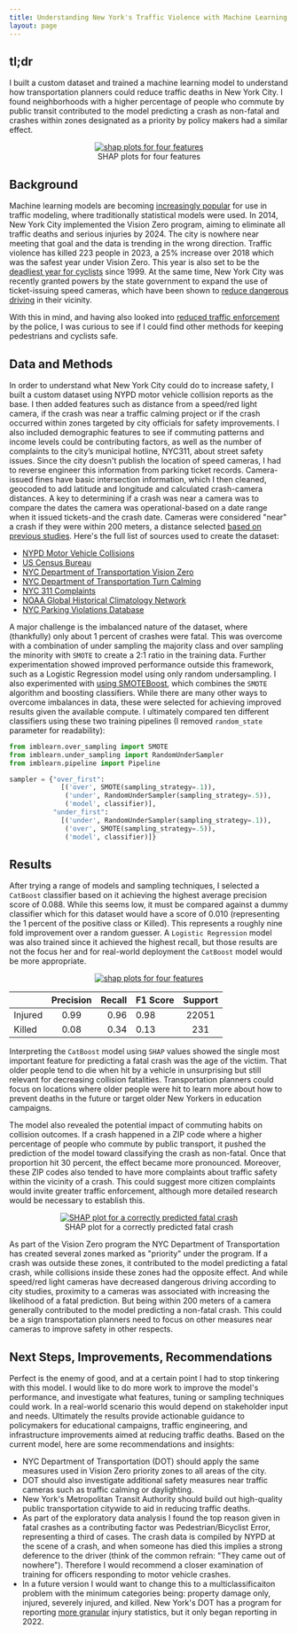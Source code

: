 ```yaml
---
title: Understanding New York's Traffic Violence with Machine Learning
layout: page
---
```

## tl;dr
I built a custom dataset and trained a machine learning model to understand how transportation planners could reduce traffic deaths in New York City. I found neighborhoods with a higher percentage of people who commute by public transit contributed to the model predicting a crash as non-fatal and crashes within zones designated as a priority by policy makers had a similar effect.
<figure style="text-align: center;">
  <a href="/assets/img/nyc_streets_shap_plots.png">
    <img style="max-width: 700px;" src="/assets/img/nyc_streets_shap_plots.png" alt="shap plots for four features" />
  </a>
  <figcaption>SHAP plots for four features</figcaption>
</figure>

## Background
Machine learning models are becoming [increasingly popular](https://www.sciencedirect.com/science/article/pii/S2095756420301410?ref=pdf_download&fr=RR-2&rr=829af43178be4282) for use in traffic modeling, where traditionally statistical models were used. In 2014, New York City implemented the Vision Zero program, aiming to eliminate all traffic deaths and serious injuries by 2024. The city is nowhere near meeting that goal and the data is trending in the wrong direction. Traffic violence has killed 223 people in 2023, a 25% increase over 2018 which was the safest year under Vision Zero. This year is also set to be the [deadliest year for cyclists](https://transalt.org/press-releases/new-york-city-is-on-track-to-have-the-deadliest-year-for-bike-riders-since-1999-new-data-from-transportation-alternatives-and-families-for-safe-streets-shows) since 1999. At the same time, New York City was recently granted powers by the state government to expand the use of ticket-issuing speed cameras, which have been shown to [reduce dangerous driving](https://home.nyc.gov/html/dot/downloads/pdf/speed-camera-report.pdf) in their vicinity.

With this in mind, and having also looked into [reduced traffic enforcement](https://benjaminarnav.com/nyc_311/) by the police, I was curious to see if I could find other methods for keeping pedestrians and cyclists safe. 

## Data and Methods
In order to understand what New York City could do to increase safety, I built a custom dataset using NYPD motor vehicle collision reports as the base. I then added features such as distance from a speed/red light camera, if the crash was near a traffic calming project or if the crash occurred within zones targeted by city officials for safety improvements. I also included demographic features to see if commuting patterns and income levels could be contributing factors, as well as the number of complaints to the city’s municipal hotline, NYC311, about street safety issues. Since the city doesn't publish the location of speed cameras, I had to reverse engineer this information from parking ticket records. Camera-issued fines have basic intersection information, which I then cleaned, geocoded to add latitude and longitude and calculated crash-camera distances. A key to determining if a crash was near a camera was to compare the dates the camera was operational-based on a date range when it issued tickets-and the crash date. Cameras were considered "near" a crash if they were within 200 meters, a distance selected [based on previous studies](https://www.researchgate.net/publication/359045054_Unveiling_the_relevance_of_traffic_enforcement_cameras_on_the_severity_of_vehicle-pedestrian_collisions_in_an_urban_environment_with_machine_learning_models). Here's the full list of sources used to create the dataset:

- [NYPD Motor Vehicle Collisions](https://data.cityofnewyork.us/Public-Safety/NYPD-Motor-Vehicle-Collisions/h9gi-nx95)
- [US Census Bureau](https://data.census.gov/)
- [NYC Department of Transportation Vision Zero](https://data.cityofnewyork.us/Transportation/VZV_Priority-Zones-or-Areas/n4hs-fahn)
- [NYC Department of Transportation Turn Calming](https://data.cityofnewyork.us/Transportation/VZV_Turn-Traffic-Calming/hz4p-9f7s)
- [NYC 311 Complaints](https://data.cityofnewyork.us/Social-Services/311-Service-Requests-from-2010-to-Present/erm2-nwe9)
- [NOAA Global Historical Climatology Network](https://www.ncei.noaa.gov/products/land-based-station/global-historical-climatology-network-daily)
- [NYC Parking Violations Database](https://data.cityofnewyork.us/City-Government/Parking-Violations-Issued-Fiscal-Year-2023/869v-vr48)

A major challenge is the imbalanced nature of the dataset, where (thankfully) only about 1 percent of crashes were fatal. This was overcome with a combination of under sampling the majority class and over sampling the minority with `SMOTE` to create a 2:1 ratio in the training data. Further experimentation showed improved performance outside this framework, such as a Logistic Regression model using only random undersampling. I also experimented with [using SMOTEBoost](https://www3.nd.edu/~nchawla/papers/ECML03.pdf), which combines the `SMOTE` algorithm and boosting classifiers. While there are many other ways to overcome imbalances in data, these were selected for achieving improved results given the available compute. I ultimately compared ten different classifiers using these two training pipelines (I removed `random_state` parameter for readability):
```python
from imblearn.over_sampling import SMOTE
from imblearn.under_sampling import RandomUnderSampler
from imblearn.pipeline import Pipeline

sampler = {"over_first": 
             [('over', SMOTE(sampling_strategy=.1)), 
              ('under', RandomUnderSampler(sampling_strategy=.5)), 
              ('model', classifier)],
           "under_first": 
             [('under', RandomUnderSampler(sampling_strategy=.1)), 
              ('over', SMOTE(sampling_strategy=.5)), 
              ('model', classifier)]}
```

## Results
After trying a range of models and sampling techniques, I selected a `CatBoost` classifier based on it achieving the highest average precision score of 0.088. While this seems low, it must be compared against a dummy classifier which for this dataset would have a score of 0.010 (representing the 1 percent of the positive class or Killed). This represents a roughly nine fold improvement over a random guesser. A `Logistic Regression` model was also trained since it achieved the highest recall, but those results are not the focus her and for real-world deployment the `CatBoost` model would be more appropriate.  
<figure style="text-align: center;">
  <a href="/assets/img/traffic_confusion-pr_curve.jpg">
    <img style="max-width: 600px;" src="/assets/img/traffic_confusion-pr_curve.jpg" alt="shap plots for four features" />
  </a>
  <figcaption></figcaption>
</figure>

|              | Precision | Recall | F1 Score | Support |
|--------------|:-----:|-----------:|----------|:-------:|
| Injured      |  0.99 |       0.96 | 0.98     | 22051   |
| Killed       |  0.08 |       0.34 | 0.13     | 231     |

Interpreting the `CatBoost` model using `SHAP` values showed the single most important feature for predicting a fatal crash was the age of the victim. That older people tend to die when hit by a vehicle in unsurprising but still relevant for decreasing collision fatalities. Transportation planners could focus on locations where older people were hit to learn more about how to prevent deaths in the future or target older New Yorkers in education campaigns.

The model also revealed the potential impact of commuting habits on collision outcomes. If a crash happened in a ZIP code where a higher percentage of people who commute by public transport, it pushed the prediction of the model toward classifying the crash as non-fatal. Once that proportion hit 30 percent, the effect became more pronounced. Moreover, these ZIP codes also tended to have more complaints about traffic safety within the vicinity of a crash. This could suggest more citizen complaints would invite greater traffic enforcement, although more detailed research would be necessary to establish this. 
<figure style="text-align: center;">
  <a href="/assets/img/traffic_shap_waterfall1.png">
    <img style="max-width: 700px;" src="/assets/img/traffic_shap_waterfall1.png" alt="SHAP plot for a correctly predicted fatal crash" />
  </a>
  <figcaption>SHAP plot for a correctly predicted fatal crash</figcaption>
</figure>
As part of the Vision Zero program the NYC Department of Transportation has created several zones marked as "priority" under the program. If a crash was outside these zones, it contributed to the model predicting a fatal crash, while collisions inside these zones had the opposite effect. And while speed/red light cameras have decreased dangerous driving according to city studies, proximity to a cameras was associated with increasing the likelihood of a fatal prediction. But being within 200 meters of a camera generally contributed to the model predicting a non-fatal crash. This could be a sign transportation planners need to focus on other measures near cameras to improve safety in other respects.

## Next Steps, Improvements, Recommendations
Perfect is the enemy of good, and at a certain point I had to stop tinkering with this model. I would like to do more work to improve the model's performance, and investigate what features, tuning or sampling techniques could work. In a real-world scenario this would depend on stakeholder input and needs. Ultimately the results provide actionable guidance to policymakers for educational campaigns, traffic engineering, and infrastructure improvements aimed at reducing traffic deaths. Based on the current model, here are some recommendations and insights:
- NYC Department of Transportation (DOT) should apply the same measures used in Vision Zero priority zones to all areas of the city.
- DOT should also investigate additional safety measures near traffic cameras such as traffic calming or daylighting. 
- New York's Metropolitan Transit Authority should build out high-quality public transportation citywide to aid in reducing traffic deaths.
- As part of the exploratory data analysis I found the top reason given in fatal crashes as a contributing factor was Pedestrian/Bicyclist Error, representing a third of cases. The crash data is compiled by NYPD at the scene of a crash, and when someone has died this implies a strong deference to the driver (think of the common refrain: "They came out of nowhere"). Therefore I would recommend a closer examination of training for officers responding to motor vehicle crashes.
- In a future version I would want to change this to a multiclassificaiton problem with the minimum categories being: property damage only, injured, severely injured, and killed. New York's DOT has a program for reporting [more granular](https://www.nyc.gov/html/dot/downloads/pdf/sirta-report-q2-2023.pdf) injury statistics, but it only began reporting in 2022.